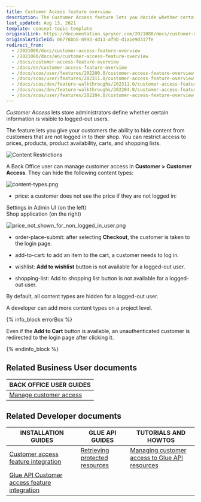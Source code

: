 ```yaml
---
title: Customer Access feature overview
description: The Customer Access feature lets you decide whether certain information is visible to logged out users or not
last_updated: Aug 13, 2021
template: concept-topic-template
originalLink: https://documentation.spryker.com/2021080/docs/customer-access-feature-overview
originalArticleId: 06776bb5-8993-4d13-af9b-d1a1e9d317fe
redirect_from:
  - /2021080/docs/customer-access-feature-overview
  - /2021080/docs/en/customer-access-feature-overview
  - /docs/customer-access-feature-overview
  - /docs/en/customer-access-feature-overview
  - /docs/scos/user/features/202200.0/customer-access-feature-overview.html
  - /docs/scos/user/features/202311.0/customer-access-feature-overview.html
  - /docs/scos/dev/feature-walkthroughs/202311.0/customer-access-feature-walkthrough.html
  - /docs/scos/dev/feature-walkthroughs/202204.0/customer-access-feature-walkthrough.html
  - /docs/scos/user/features/202204.0/customer-access-feature-overview.html
---
```


_Customer Access_ lets store administrators define whether certain information is visible to logged-out users.

The feature lets you give your customers the ability to hide content from customers that are not logged in to their shop. You can restrict access to prices, products, product availability, carts, and shopping lists.

![Content Restrictions](https://spryker.s3.eu-central-1.amazonaws.com/docs/Features/Company+Account+Management/Hide+Content+from+Logged+out+Users/Hide+Content+from+Logged+out+Users/Content+restrictions.png)


A Back Office user can manage customer access in **Customer&nbsp;<span aria-label="and then">></span> Customer Access**. They can hide the following content types:

![content-types.png](https://spryker.s3.eu-central-1.amazonaws.com/docs/Features/Company+Account+Management/Hide+Content+from+Logged+out+Users/Hide+Content+from+Logged+out+Users+Overview/content-types.png)

* price: a customer does not see the price if they are not logged in:

Settings in Admin UI (on the left)
<br>Shop application (on the right)

![price_not_shown_for_non_logged_in_user.png](https://spryker.s3.eu-central-1.amazonaws.com/docs/Features/Company+Account+Management/Hide+Content+from+Logged+out+Users/Hide+Content+from+Logged+out+Users+Overview/price_not_shown_for_non_logged_in_user.png)

* order-place-submit: after selecting **Checkout**, the customer is taken to the login page.

* add-to-cart: to add an item to the cart, a customer needs to log in.

* wishlist: **Add to wishlist** button is not available for a logged-out user.

* shopping-list: Add to shopping list button is not available for a logged-out user.

By default, all content types are hidden for a logged-out user.

A developer can add more content types on a project level.

{% info_block errorBox %}

Even if the **Add to Cart** button is available, an unauthenticated customer is redirected to the login page after clicking it.

{% endinfo_block %}

## Related Business User documents

|BACK OFFICE USER GUIDES|
|---|
| [Manage customer access](/docs/pbc/all/customer-relationship-management/{{page.version}}/base-shop/manage-in-the-back-office/manage-customer-access.html) |

## Related Developer documents

|INSTALLATION GUIDES | GLUE API GUIDES | TUTORIALS AND HOWTOS |
|---------|---------|---------|
| [Customer access feature integration](/docs/pbc/all/customer-relationship-management/{{page.version}}/base-shop/install-and-upgrade/install-features/install-the-customer-access-feature.html) | [Retrieving protected resources](/docs/pbc/all/identity-access-management/{{page.version}}/manage-using-glue-api/glue-api-retrieve-protected-resources.html)  | [Managing customer access to Glue API resources](/docs/dg/dev/miscellaneous-guides/howtos/glue-api-howtos/managing-customer-access-to-glue-api-resources.html) |
| [Glue API Customer access feature integration](/docs/pbc/all/identity-access-management/{{page.version}}/install-and-upgrade/install-the-customer-access-glue-api.html) | | |
